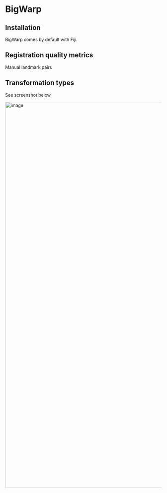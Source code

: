 # BigWarp

## Installation

BigWarp comes by default with Fiji.

## Registration quality metrics

Manual landmark pairs

## Transformation types

See screenshot below

<img width="1239" alt="image" src="https://user-images.githubusercontent.com/2157566/66990054-c5d7f980-f0c5-11e9-99bc-5a5c35e8528a.png">
